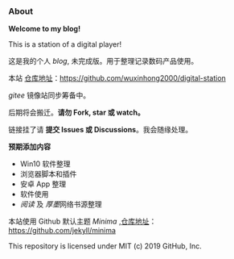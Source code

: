 ### About

**Welcome to my blog!**

This is a station of a digital player!

这是我的个人 *blog*, 未完成版。用于整理记录数码产品使用。

本站 [仓库地址](https://github.com/wuxinhong2000/digital-station)：https://github.com/wuxinhong2000/digital-station

*gitee* 镜像站同步筹备中。

后期将会搬迁。**请勿 Fork, star 或 watch。**

链接挂了请 **提交 Issues 或 Discussions**。我会随缘处理。

**预期添加内容**
+ Win10 软件整理
+ 浏览器脚本和插件
+ 安卓 App 整理
+ 软件使用
+ *阅读* 及 *厚墨*网络书源整理

本站使用 Github 默认主题 *Minima* ,[仓库地址](https://github.com/jekyll/minima)：https://github.com/jekyll/minima

This repository is licensed under MIT (c) 2019 GitHub, Inc.
